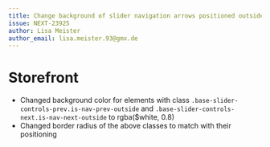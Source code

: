 ```yaml
---
title: Change background of slider navigation arrows positioned outside
issue: NEXT-23925
author: Lisa Meister
author_email: lisa.meister.93@gmx.de
---
```

# Storefront
* Changed background color for elements with class `.base-slider-controls-prev.is-nav-prev-outside` and `.base-slider-controls-next.is-nav-next-outside` to rgba($white, 0.8)
* Changed border radius of the above classes to match with their positioning
